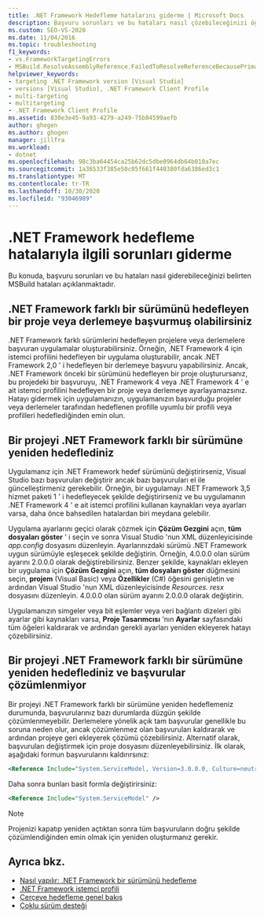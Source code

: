 ```yaml
---
title: .NET Framework Hedefleme hatalarını giderme | Microsoft Docs
description: Başvuru sorunları ve bu hataları nasıl çözebileceğinizi öğrenmek için oluşabilecek MSBuild hataları hakkında bilgi edinin.
ms.custom: SEO-VS-2020
ms.date: 11/04/2016
ms.topic: troubleshooting
f1_keywords:
- vs.FrameworkTargetingErrors
- MSBuild.ResolveAssemblyReference.FailedToResolveReferenceBecausePrimaryAssemblyInExclusionList
helpviewer_keywords:
- targeting .NET Framework version [Visual Studio]
- versions [Visual Studio], .NET Framework Client Profile
- multi-targeting
- multitargeting
- .NET Framework Client Profile
ms.assetid: 830e3e45-9a93-4279-a249-75b84599aefb
author: ghogen
ms.author: ghogen
manager: jillfra
ms.workload:
- dotnet
ms.openlocfilehash: 98c3ba64454ca25b62dc5dbe0964db64b010a7ec
ms.sourcegitcommit: 1a36533f385e50c05f661f440380fda6386ed3c1
ms.translationtype: MT
ms.contentlocale: tr-TR
ms.lasthandoff: 10/30/2020
ms.locfileid: "93046989"
---
```

# <a name="troubleshoot-net-framework-targeting-errors"></a>.NET Framework hedefleme hatalarıyla ilgili sorunları giderme

Bu konuda, başvuru sorunları ve bu hataları nasıl giderebileceğinizi belirten MSBuild hataları açıklanmaktadır.

## <a name="you-have-referenced-a-project-or-assembly-that-targets-a-different-version-of-the-net-framework"></a>.NET Framework farklı bir sürümünü hedefleyen bir proje veya derlemeye başvurmuş olabilirsiniz

 .NET Framework farklı sürümlerini hedefleyen projelere veya derlemelere başvuran uygulamalar oluşturabilirsiniz. Örneğin, .NET Framework 4 için istemci profilini hedefleyen bir uygulama oluşturabilir, ancak .NET Framework 2,0 ' i hedefleyen bir derlemeye başvuru yapabilirsiniz. Ancak, .NET Framework önceki bir sürümünü hedefleyen bir proje oluşturursanız, bu projedeki bir başvuruyu, .NET Framework 4 veya .NET Framework 4 ' e ait istemci profilini hedefleyen bir proje veya derlemeye ayarlayamazsınız. Hatayı gidermek için uygulamanızın, uygulamanızın başvurduğu projeler veya derlemeler tarafından hedeflenen profille uyumlu bir profili veya profilleri hedeflediğinden emin olun.

## <a name="you-have-re-targeted-a-project-to-a-different-version-of-the-net-framework"></a>Bir projeyi .NET Framework farklı bir sürümüne yeniden hedeflediniz

 Uygulamanız için .NET Framework hedef sürümünü değiştirirseniz, Visual Studio bazı başvuruları değiştirir ancak bazı başvuruları el ile güncelleştirmeniz gerekebilir. Örneğin, bir uygulamayı .NET Framework 3,5 hizmet paketi 1 ' i hedefleyecek şekilde değiştirirseniz ve bu uygulamanın .NET Framework 4 ' e ait istemci profilini kullanan kaynakları veya ayarları varsa, daha önce bahsedilen hatalardan biri meydana gelebilir.

 Uygulama ayarlarını geçici olarak çözmek için **Çözüm Gezgini** açın, **tüm dosyaları göster** ' i seçin ve sonra Visual Studio 'nun XML düzenleyicisinde *app.config* dosyasını düzenleyin. Ayarlarınızdaki sürümü .NET Framework uygun sürümüyle eşleşecek şekilde değiştirin. Örneğin, 4.0.0.0 olan sürüm ayarını 2.0.0.0 olarak değiştirebilirsiniz. Benzer şekilde, kaynakları ekleyen bir uygulama için **Çözüm Gezgini** açın, **tüm dosyaları göster** düğmesini seçin, **projem** (Visual Basic) veya **Özellikler** (C#) öğesini genişletin ve ardından Visual Studio 'nun XML düzenleyicisinde *Resources. resx* dosyasını düzenleyin. 4.0.0.0 olan sürüm ayarını 2.0.0.0 olarak değiştirin.

 Uygulamanızın simgeler veya bit eşlemler veya veri bağlantı dizeleri gibi ayarlar gibi kaynakları varsa, **Proje Tasarımcısı** 'nın **Ayarlar** sayfasındaki tüm öğeleri kaldırarak ve ardından gerekli ayarları yeniden ekleyerek hatayı çözebilirsiniz.

## <a name="you-have-re-targeted-a-project-to-a-different-version-of-the-net-framework-and-references-do-not-resolve"></a>Bir projeyi .NET Framework farklı bir sürümüne yeniden hedeflediniz ve başvurular çözümlenmiyor

 Bir projeyi .NET Framework farklı bir sürümüne yeniden hedeflemeniz durumunda, başvurularınız bazı durumlarda düzgün şekilde çözümlenmeyebilir. Derlemelere yönelik açık tam başvurular genellikle bu soruna neden olur, ancak çözümlenmez olan başvuruları kaldırarak ve ardından projeye geri ekleyerek çözümü çözebilirsiniz. Alternatif olarak, başvuruları değiştirmek için proje dosyasını düzenleyebilirsiniz. İlk olarak, aşağıdaki formun başvurularını kaldırırsınız:

```xml
<Reference Include="System.ServiceModel, Version=3.0.0.0, Culture=neutral, PublicKeyToken=b77a5c561934e089, processorArchitecture=MSIL" />
```

 Daha sonra bunları basit formla değiştirirsiniz:

```xml
<Reference Include="System.ServiceModel" />
```

> [!NOTE]
> Projenizi kapatıp yeniden açtıktan sonra tüm başvuruların doğru şekilde çözümlendiğinden emin olmak için yeniden oluşturmanız gerekir.

## <a name="see-also"></a>Ayrıca bkz.

- [Nasıl yapılır: .NET Framework bir sürümünü hedefleme](../ide/visual-studio-multi-targeting-overview.md)
- [.NET Framework istemci profili](/dotnet/framework/deployment/client-profile)
- [Çerçeve hedefleme genel bakış](../ide/visual-studio-multi-targeting-overview.md)
- [Çoklu sürüm desteği](../msbuild/msbuild-multitargeting-overview.md)
